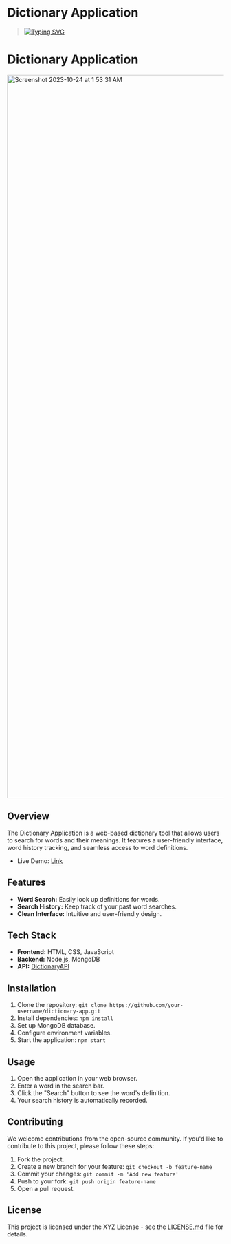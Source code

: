 # Dictionary Application

> <a href="https://git.io/typing-svg"><img src="https://readme-typing-svg.herokuapp.com?font=Fira+Code&pause=1000&random=false&width=435&lines=Search+for+words+and+their+meanings" alt="Typing SVG" /></a>

# Dictionary Application

<img width="1680" alt="Screenshot 2023-10-24 at 1 53 31 AM" src="https://github.com/SrijanSamridh/Dictionary-WebApp/assets/74289654/c2a4ebe5-06d2-457b-9a2b-4ce774b6d234">

## Overview

The Dictionary Application is a web-based dictionary tool that allows users to search for words and their meanings. It features a user-friendly interface, word history tracking, and seamless access to word definitions.

- Live Demo: [Link]([https://dic.com](https://dictionary.srijansamridh.tech))

## Features

- **Word Search:** Easily look up definitions for words.
- **Search History:** Keep track of your past word searches.
- **Clean Interface:** Intuitive and user-friendly design.

## Tech Stack

- **Frontend:** HTML, CSS, JavaScript
- **Backend:** Node.js, MongoDB
- **API:** [DictionaryAPI](https://api.dictionaryapi.dev/api/v2/entries/en/)

## Installation

1. Clone the repository: `git clone https://github.com/your-username/dictionary-app.git`
2. Install dependencies: `npm install`
3. Set up MongoDB database.
4. Configure environment variables.
5. Start the application: `npm start`

## Usage

1. Open the application in your web browser.
2. Enter a word in the search bar.
3. Click the "Search" button to see the word's definition.
4. Your search history is automatically recorded.

## Contributing

We welcome contributions from the open-source community. If you'd like to contribute to this project, please follow these steps:

1. Fork the project.
2. Create a new branch for your feature: `git checkout -b feature-name`
3. Commit your changes: `git commit -m 'Add new feature'`
4. Push to your fork: `git push origin feature-name`
5. Open a pull request.

## License

This project is licensed under the XYZ License - see the [LICENSE.md](LICENSE.md) file for details.

